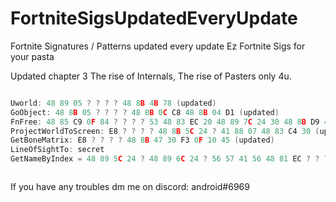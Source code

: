 # FortniteSigsUpdatedEveryUpdate
Fortnite Signatures / Patterns updated every update
Ez Fortnite Sigs for your pasta

Updated chapter 3
The rise of Internals, The rise of Pasters only 4u.
```cpp

Uworld: 48 89 05 ? ? ? ? 48 8B 4B 78 (updated)
GoObject: 48 8B 05 ? ? ? ? 48 8B 0C C8 48 8B 04 D1 (updated)
FnFree: 48 85 C9 0F 84 ? ? ? ? 53 48 83 EC 20 48 89 7C 24 30 48 8B D9 48 8B 3D ? ? ? ? 48 85 FF 0F 84 ? ? ? ? 48 8B 07 4C 8B 40 30 48 8D 05 ? ? ? ? 4C 3B C0 (updated)
ProjectWorldToScreen: E8 ? ? ? ? 48 8B 5C 24 ? 41 88 07 48 83 C4 30 (updated)
GetBoneMatrix: E8 ? ? ? ? 48 8B 47 30 F3 0F 10 45 (updated)
LineOfSightTo: secret
GetNameByIndex = 48 89 5C 24 ? 48 89 6C 24 ? 56 57 41 56 48 81 EC ? ? ? ? 48 8B 05 ? ? ? ? 48 33 C4 48 89 84 24 ? ? ? ? 48 8B F2 4C 8B F1 E8 ? ? ? ? 45 8B 06 33 ED 41 0F B7 16 41 C1 E8 10 89 54 24 24 44 89 44 24 ? 48 8B 4C 24 ? 48 C1 E9 20 8D 3C 09 4A 03 7C C0 ? 0F B7 17 C1 EA 06 41 39 6E 04



```

If you have any troubles dm me on discord: android#6969
